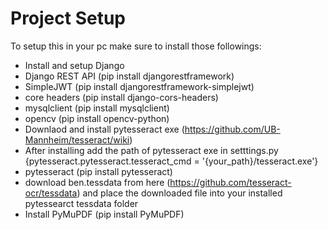 # Project Setup

To setup this in your pc make sure to install those followings:

- Install and setup Django
- Django REST API (pip install djangorestframework)
- SimpleJWT (pip install djangorestframework-simplejwt)
- core headers (pip install django-cors-headers)
- mysqlclient (pip install mysqlclient)
- opencv (pip install opencv-python)
- Downlaod and install pytesseract exe (https://github.com/UB-Mannheim/tesseract/wiki)
- After installing add the path of pytesseract exe in setttings.py
  {pytesseract.pytesseract.tesseract_cmd = '{your_path}/tesseract.exe'}
- pytesseract (pip install pytesseract)
- download ben.tessdata from here (https://github.com/tesseract-ocr/tessdata) and place the downloaded file into your installed pytessearct tessdata folder
- Install PyMuPDF (pip install PyMuPDF)
